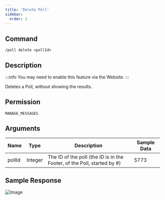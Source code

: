 ```yaml
---
title: 'Delete Poll'
sidebar:
  order: 3
---
```


## Command
```
/poll delete <pollId>
```

## Description
:::info
You may need to enable this feature via the Website.
:::

Deletes a Poll, without showing the results.

## Permission
`MANAGE_MESSAGES`

## Arguments
| Name | Type | Description | Sample Data |
| ---- | ---- | ----------- | ----------- |
| pollId | Integer | The ID of the poll (the ID is in the Footer, of the Poll, started by #) | 5773 |

## Sample Response
![Image](https://cdn.utilbot.co/2022-02-05_22-26-23_6d29cb9e-e5d1-4153-a3f8-a9819c847e57.png)
